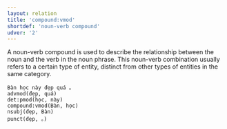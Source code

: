 ```yaml
---
layout: relation
title: 'compound:vmod'
shortdef: 'noun-verb compound'
udver: '2'
---
```


A noun-verb compound is used to describe the relationship between the noun and the verb in the noun phrase. 
This noun-verb combination usually refers to a certain type of entity, distinct from other types of entities in the same category.

~~~ sdparse
Bàn học này đẹp quá 。
advmod(đẹp, quá)
det:pmod(học, này)
compound:vmod(Bàn, học)
nsubj(đẹp, Bàn)
punct(đẹp, 。)
~~~

<!-- Interlanguage links updated Po 6. listopadu 2023, 21:42:40 CET -->
